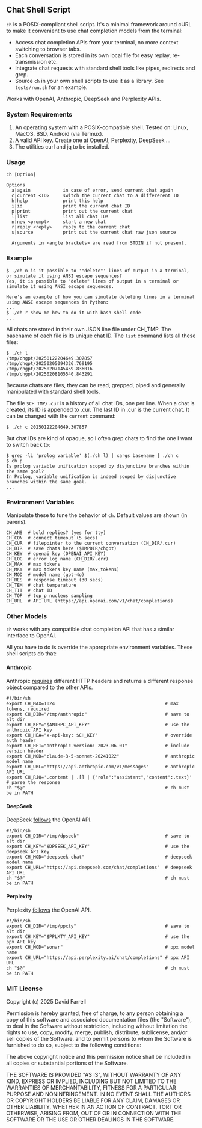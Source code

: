 Chat Shell Script
---
`ch` is a POSIX-compliant shell script. It's a minimal framework around cURL to make it convenient to use chat completion models from the terminal:
- Access chat completion APIs from your terminal, no more context switching to browser tabs.
- Each conversation is stored in its own local file for easy replay, re-transmission etc.
- Integrate chat requests with standard shell tools like pipes, redirects and grep.
- Source `ch` in your own shell scripts to use it as a library. See `tests/run.sh` for an example.

Works with OpenAI, Anthropic, DeepSeek and Perplexity APIs.

### System Requirements
1. An operating system with a POSIX-compatible shell. Tested on: Linux, MacOS, BSD, Android (via Termux).
2. A valid API key. Create one at OpenAI, Perplexity, DeepSeek ...
3. The utilities curl and jq to be installed.

### Usage
    ch [Option]
    
    Options
      a|again            in case of error, send current chat again
      c|current <ID>     switch the current chat to a differerent ID
      h|help             print this help
      i|id               print the current chat ID
      p|print            print out the current chat
      l|list             list all chat IDs
      n|new <prompt>     start a new chat
      r|reply <reply>    reply to the current chat
      s|source           print out the current chat raw json source
    
      Arguments in <angle brackets> are read from STDIN if not present.

### Example
    $ ./ch n is it possible to '"delete"' lines of output in a terminal, or simulate it using ANSI escape sequences?
    Yes, it is possible to "delete" lines of output in a terminal or simulate it using ANSI escape sequences.
    
    Here's an example of how you can simulate deleting lines in a terminal using ANSI escape sequences in Python:
    ...
    $ ./ch r show me how to do it with bash shell code
    ...

All chats are stored in their own JSON line file under CH_TMP. The basename of each file is its unique chat ID. The `list` command lists all these files:

    $ ./ch l
    /tmp/chgpt/20250122204649.307857
    /tmp/chgpt/20250205094326.769195
    /tmp/chgpt/20250207145459.836016
    /tmp/chgpt/20250208105540.843291

Because chats are files, they can be read, grepped, piped and generally manipulated with standard shell tools.

The file `$CH_TMP/.cur` is a history of all chat IDs, one per line. When a chat is created, its ID is appended to .cur. The last ID in .cur is the current chat. It can be changed with the `current` command:

    $ ./ch c 20250122204649.307857

But chat IDs are kind of opaque, so I often grep chats to find the one I want to switch back to:

    $ grep -li 'prolog variable' $(./ch l) | xargs basename | ./ch c
    $ ch p
    Is prolog variable unification scoped by disjunctive branches within the same goal?
    In Prolog, variable unification is indeed scoped by disjunctive branches within the same goal.
    ...

### Environment Variables
Manipulate these to tune the behavior of `ch`. Default values are shown (in parens).

    CH_ANS  # bold replies? (yes for tty)
    CH_CON  # connect timeout (5 secs)
    CH_CUR  # filepointer to the current conversation (CH_DIR/.cur)
    CH_DIR  # save chats here ($TMPDIR/chgpt)
    CH_KEY  # openai key (OPENAI_API_KEY)
    CH_LOG  # error log name (CH_DIR/.err)
    CH_MAX  # max tokens
    CH_MKY  # max tokens key name (max_tokens)
    CH_MOD  # model name (gpt-4o)
    CH_RES  # response timeout (30 secs)
    CH_TEM  # chat temperature
    CH_TIT  # chat ID
    CH_TOP  # top_p nucleus sampling
    CH_URL  # API URL (https://api.openai.com/v1/chat/completions)

### Other Models
`ch` works with any compatible chat completion API that has a similar interface to OpenAI.

All you have to do is override the appropriate environment variables. These shell scripts do that:

#### Anthropic
Anthropic [requires](https://docs.anthropic.com/en/api/messages) different HTTP headers and returns a different response object compared to the other APIs.

    #!/bin/sh
    export CH_MAX=1024                                         # max tokens, required
    export CH_DIR="/tmp/anthropic"                             # save to alt dir
    export CH_KEY="$ANTHPC_API_KEY"                            # use the anthropic API key
    export CH_HEA="x-api-key: $CH_KEY"                         # override auth header
    export CH_HE1="anthropic-version: 2023-06-01"              # include version header
    export CH_MOD="claude-3-5-sonnet-20241022"                 # anthropic model name
    export CH_URL="https://api.anthropic.com/v1/messages"      # anthropic API URL
    export CH_RJQ='.content | .[] | {"role":"assistant","content":.text}' # parse the response
    ch "$@"                                                    # ch must be in PATH

#### DeepSeek
DeepSeek [follows](https://api-docs.deepseek.com/api/create-chat-completion) the OpenAI API.

    #!/bin/sh
    export CH_DIR="/tmp/dpseek"                                # save to alt dir
    export CH_KEY="$DPSEEK_API_KEY"                            # use the deepseek API key
    export CH_MOD="deepseek-chat"                              # deepseek model name
    export CH_URL="https://api.deepseek.com/chat/completions"  # deepseek API URL
    ch "$@"                                                    # ch must be in PATH

#### Perplexity
Perplexity [follows](https://docs.perplexity.ai/api-reference/chat-completions) the OpenAI API.

    #!/bin/sh
    export CH_DIR="/tmp/ppxty"                                 # save to alt dir
    export CH_KEY="$PPLXTY_API_KEY"                            # use the ppx API key
    export CH_MOD="sonar"                                      # ppx model name
    export CH_URL="https://api.perplexity.ai/chat/completions" # ppx API URL
    ch "$@"                                                    # ch must be in PATH

### MIT License

Copyright (c) 2025 David Farrell

Permission is hereby granted, free of charge, to any person obtaining a copy
of this software and associated documentation files (the "Software"), to deal
in the Software without restriction, including without limitation the rights
to use, copy, modify, merge, publish, distribute, sublicense, and/or sell
copies of the Software, and to permit persons to whom the Software is
furnished to do so, subject to the following conditions:

The above copyright notice and this permission notice shall be included in all
copies or substantial portions of the Software.

THE SOFTWARE IS PROVIDED "AS IS", WITHOUT WARRANTY OF ANY KIND, EXPRESS OR
IMPLIED, INCLUDING BUT NOT LIMITED TO THE WARRANTIES OF MERCHANTABILITY,
FITNESS FOR A PARTICULAR PURPOSE AND NONINFRINGEMENT. IN NO EVENT SHALL THE
AUTHORS OR COPYRIGHT HOLDERS BE LIABLE FOR ANY CLAIM, DAMAGES OR OTHER
LIABILITY, WHETHER IN AN ACTION OF CONTRACT, TORT OR OTHERWISE, ARISING FROM,
OUT OF OR IN CONNECTION WITH THE SOFTWARE OR THE USE OR OTHER DEALINGS IN THE
SOFTWARE.
